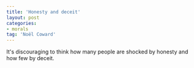 ```yaml
---
title: 'Honesty and deceit'
layout: post
categories:
- morals
tag: 'Noël Coward'
---
```


It's discouraging to think how many people are shocked by honesty and how few by deceit.